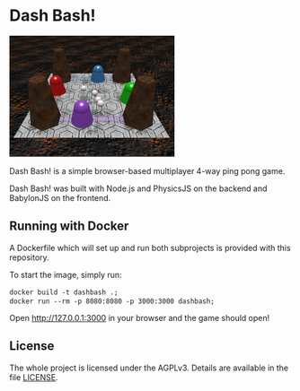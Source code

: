 Dash Bash!
==========

![screenshot](support/screenshot.jpg)

Dash Bash! is a simple browser-based multiplayer 4-way ping pong game.

Dash Bash! was built with Node.js and PhysicsJS on the backend and BabylonJS on the frontend.

Running with Docker
-------------------

A Dockerfile which will set up and run both subprojects is provided with this repository.

To start the image, simply run:

```
docker build -t dashbash .;
docker run --rm -p 8080:8080 -p 3000:3000 dashbash;
```

Open http://127.0.0.1:3000 in your browser and the game should open!

License
-------

The whole project is licensed under the AGPLv3. Details are available in the file [LICENSE](LICENSE).

